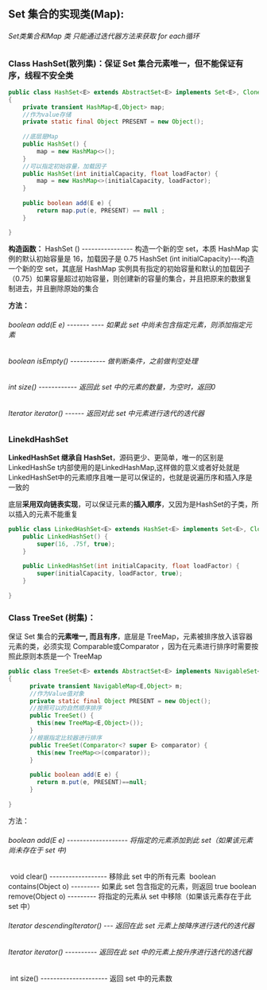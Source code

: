 ## Set 集合的实现类(Map):

###### Set类集合和Map 类 只能通过迭代器方法来获取 for each循环



### Class  HashSet<E>(散列集)：保证 Set 集合元素唯一，但不能保证有序，线程不安全类

```java
public class HashSet<E> extends AbstractSet<E> implements Set<E>, Cloneable, java.io.Serializable
{
	private transient HashMap<E,Object> map;
	//作为value存储
	private static final Object PRESENT = new Object();
	
	//底层是Map
	public HashSet() {
        map = new HashMap<>();
    }
    //可以指定初始容量，加载因子
    public HashSet(int initialCapacity, float loadFactor) {
        map = new HashMap<>(initialCapacity, loadFactor);
    }
    
    public boolean add(E e) {
        return map.put(e, PRESENT) == null ;
    }

}
```

**构造函数：**
	HashSet () ---------------- 构造一个新的空 set，本质 HashMap 实例的默认初始容量是 16，加载因子是 0.75
	HashSet (int initialCapacity)---构造一个新的空 set，其底层 HashMap 实例具有指定的初始容量和默认的加载因子（0.75）如果容量超过初始容量，则创建新的容量的集合，并且把原来的数据复制进去，并且删除原始的集合

  **方法：**

###### 	 boolean add(E e) ------- ---- 如果此 set 中尚未包含指定元素，则添加指定元素

###### 	 boolean isEmpty() ----------- 做判断条件，之前做判空处理

###### 	 int size()       ------------             返回此 set 中的元素的数量，为空时，返回0

######  	 Iterator<E>  iterator() ------ 返回对此 set 中元素进行迭代的迭代器



### LinekdHashSet

**LinkedHashSet 继承自 HashSet**，源码更少、更简单，唯一的区别是LinkedHashSe t内部使用的是LinkedHashMap,这样做的意义或者好处就是LinkedHashSet中的元素顺序且唯一是可以保证的，也就是说遍历序和插入序是一致的

底层**采用双向链表实现**，可以保证元素的**插入顺序**，又因为是HashSet的子类，所以插入的元素不能重复

```java
public class LinkedHashSet<E> extends HashSet<E> implements Set<E>, Cloneable, java.io.Serializable {
    public LinkedHashSet() {
        super(16, .75f, true);
    }
    
    public LinkedHashSet(int initialCapacity, float loadFactor) {
        super(initialCapacity, loadFactor, true);
    }
    
}
```



### Class  TreeSet<E>   (树集)：

保证 Set 集合的**元素唯一, 而且有序**，底层是 TreeMap，元素被排序放入该容器元素的类，必须实现 Comparable<T>或Comparator<T>  ，因为在元素进行排序时需要按照此原则本质是一个  TreeMap

```java
public class TreeSet<E> extends AbstractSet<E> implements NavigableSet<E>, Cloneable, java.io.Serializable
{
      private transient NavigableMap<E,Object> m;
	  //作为Value值对象
      private static final Object PRESENT = new Object();
      //按照可以的自然顺序排序
      public TreeSet() {
        this(new TreeMap<E,Object>());
      }
      //根据指定比较器进行排序
      public TreeSet(Comparator<? super E> comparator) {
        this(new TreeMap<>(comparator));
      }
      
      public boolean add(E e) {
        return m.put(e, PRESENT)==null;
      }
      
}
```


 方法：

###### 	boolean add(E e) ------------------- 将指定的元素添加到此 set（如果该元素尚未存在于 set 中)

​        void clear()      ------------------ 移除此 set 中的所有元素
​	boolean contains(Object o) --------- 如果此 set 包含指定的元素，则返回 true
 	boolean remove(Object o)   --------- 将指定的元素从 set 中移除（如果该元素存在于此 set 中）

######       	Iterator<E> descendingIterator() --- 返回在此 set 元素上按降序进行迭代的迭代器

######        	Iterator<E> iterator()    ---------- 返回在此 set 中的元素上按升序进行迭代的迭代器 

​       	int size()     --------------------- 返回 set 中的元素数
          

### 

 	

